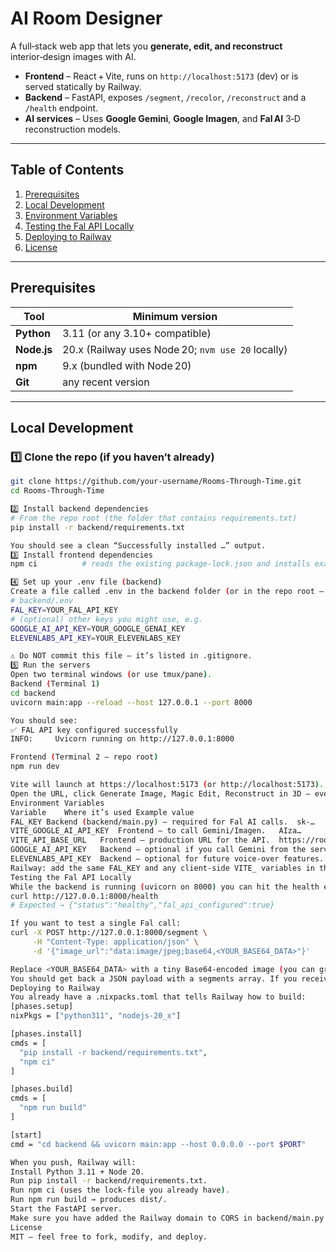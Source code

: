 
# AI Room Designer

A full‑stack web app that lets you **generate, edit, and reconstruct** interior‑design images with AI.

- **Frontend** – React + Vite, runs on `http://localhost:5173` (dev) or is served statically by Railway.  
- **Backend** – FastAPI, exposes `/segment`, `/recolor`, `/reconstruct` and a `/health` endpoint.  
- **AI services** – Uses **Google Gemini**, **Google Imagen**, and **Fal AI** 3‑D reconstruction models.

---

## Table of Contents
1. [Prerequisites](#prerequisites)  
2. [Local Development](#local-development)  
3. [Environment Variables](#environment-variables)  
4. [Testing the Fal API Locally](#testing-the-fal-api-locally)  
5. [Deploying to Railway](#deploying-to-railway)  
6. [License](#license)

---

## Prerequisites

| Tool | Minimum version |
|------|-----------------|
| **Python** | 3.11 (or any 3.10+ compatible) |
| **Node.js** | 20.x (Railway uses Node 20; `nvm use 20` locally) |
| **npm** | 9.x (bundled with Node 20) |
| **Git** | any recent version |

---

## Local Development

### 1️⃣ Clone the repo (if you haven’t already)

```bash
git clone https://github.com/your‑username/Rooms-Through-Time.git
cd Rooms-Through-Time

2️⃣ Install backend dependencies
# From the repo root (the folder that contains requirements.txt)
pip install -r backend/requirements.txt

You should see a clean “Successfully installed …” output.
3️⃣ Install frontend dependencies
npm ci          # reads the existing package‑lock.json and installs exact versions

4️⃣ Set up your .env file (backend)
Create a file called .env in the backend folder (or in the repo root – load_dotenv() will pick it up).  
# backend/.env
FAL_KEY=YOUR_FAL_API_KEY
# (optional) other keys you might use, e.g.
GOOGLE_AI_API_KEY=YOUR_GOOGLE_GENAI_KEY
ELEVENLABS_API_KEY=YOUR_ELEVENLABS_KEY

⚠️ Do NOT commit this file – it’s listed in .gitignore.  
5️⃣ Run the servers
Open two terminal windows (or use tmux/pane).
Backend (Terminal 1)
cd backend
uvicorn main:app --reload --host 127.0.0.1 --port 8000

You should see:
✅ FAL API key configured successfully
INFO:     Uvicorn running on http://127.0.0.1:8000

Frontend (Terminal 2 – repo root)
npm run dev

Vite will launch at https://localhost:5173 (or http://localhost:5173).
Open the URL, click Generate Image, Magic Edit, Reconstruct in 3D – everything should work.
Environment Variables
Variable	Where it’s used	Example value
FAL_KEY	Backend (backend/main.py) – required for Fal AI calls.	sk‑…
VITE_GOOGLE_AI_API_KEY	Frontend – to call Gemini/Imagen.	AIza…
VITE_API_BASE_URL	Frontend – production URL for the API.	https://rooms-through-time-production.up.railway.app
GOOGLE_AI_API_KEY	Backend – optional if you call Gemini from the server (not used in current code).	…
ELEVENLABS_API_KEY	Backend – optional for future voice‑over features.	…
Railway: add the same FAL_KEY and any client‑side VITE_ variables in the Settings → Variables tab of your project. The backend reads FAL_KEY directly; the frontend reads the VITE_‑prefixed ones.
Testing the Fal API Locally
While the backend is running (uvicorn on 8000) you can hit the health endpoint:
curl http://127.0.0.1:8000/health
# Expected → {"status":"healthy","fal_api_configured":true}

If you want to test a single Fal call:
curl -X POST http://127.0.0.1:8000/segment \
     -H "Content-Type: application/json" \
     -d '{"image_url":"data:image/jpeg;base64,<YOUR_BASE64_DATA>"}'

Replace <YOUR_BASE64_DATA> with a tiny Base64‑encoded image (you can grab one from the UI console).  
You should get back a JSON payload with a segments array. If you receive a 500 or a message about “invalid API key”, double‑check that FAL_KEY in .env matches the real key.
Deploying to Railway
You already have a .nixpacks.toml that tells Railway how to build:
[phases.setup]
nixPkgs = ["python311", "nodejs-20_x"]

[phases.install]
cmds = [
  "pip install -r backend/requirements.txt",
  "npm ci"
]

[phases.build]
cmds = [
  "npm run build"
]

[start]
cmd = "cd backend && uvicorn main:app --host 0.0.0.0 --port $PORT"

When you push, Railway will:
Install Python 3.11 + Node 20.  
Run pip install -r backend/requirements.txt.  
Run npm ci (uses the lock‑file you already have).  
Run npm run build → produces dist/.  
Start the FastAPI server.
Make sure you have added the Railway domain to CORS in backend/main.py (you already did).
License
MIT – feel free to fork, modify, and deploy.